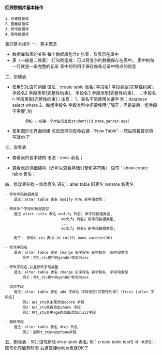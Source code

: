 #### 回顾数据库基本操作
	1、创建数据库
	2、查看数据库
	3、修改数据库
	4、删除数据库

表的基本操作
一、基本概念
- 数据库和表的关系
	每个数据库包含n 张表，及表示在库中
- 表（一般是二维表）
	行和列组成：可以将复杂的数据保存在表中。
	表中的每一行就是一条完整的记录
表中的列用于保存每条记录中特点的信息

二、创建表
- 使用SQL语句创建
		语法：create table 表名(
				字段名1 字段类型[完整性约束]，
				字段名2 字段类型[完整性约束]，
				字段名3 字段类型[完整性约束]，
				...
				字段名n 字段类型[完整性约束]
			)
		注意：	1、表名不能使用关键字 例：database select  where
				2、每组字段名 字段类型中间要使用“,”隔开，但是最后一组字段不需要‘,’的
				

			例如 --创建一个学生信息表student(id,name,gender,age)
	
- 使用图形化界面创建
		点击选择的库命右键--“New Table”---然后按着要求填写就ok了

三、查看表
- 查看表的基本结构
		语法：desc 表名；
	
- 查看表的详细结构（还可以查看存储引擎和字符集）
		语句：show create table 表名；

四、修改表结构
	- 修改表名
		语句：alter table 旧表名 rename 新表名
		 

	- 修改字段数据类型
		语法：alter table 表名 modify 列名 新字段类型；
		
	- 修改多个字段的数据类型
		语法:alter table 表名 modify 列名1 新字段数据类型,
							  modify 列名2 新字段数据类型,
							  ...
							  modify 列名n 新字段数据类型;
		
		例子： 修改t_stu 表中 id int(8) name varcher(30)
	
	- 修改字段名
		语法：alter table 表名 change 旧字段名 新字段名  旧字段类型
			例子：将t_stu表中的gender修改为sex 
		
	- 修改字段名,并且修改字段类型	
		语法：alter table 表名 change 旧字段名 新字段名  新字段类型
			例子：将t_stu表中的gender修改为sex 
			
	- 添加字段
		语法：alter table 表名 add 字段名 字段类型[完整性约束] [frist |after 字段名]
			例1：在t_stu表末尾添加score 字段
			例2：在t_stu表首添加phone 字段
			例3：在t_stu表中age的后面添加clazz字段
			
	- 删除字段
		语法：alter table 表名 drop 列名
			例子：删除t_stu中的phone字段

五、删除表
	- SQL语句删除
		drop table 表名;
			例：create table test1(
			id int(8));
	- 图形化界面删除表
		右键直接delete表就OK了
